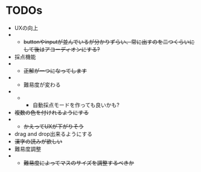 # TODOs
- UXの向上
- - ~~buttonやinputが並んでいるが分かりずらい、常に出すのを二つくらいにして後はアコーディオンにする?~~
- 採点機能
- - ~~正解が一つになってします~~
- - 難易度が変わる
- - - 自動採点モードを作っても良いかも?
- ~~複数の色を付けれるようにする~~
- - ~~かえってUXが下がりそう~~
- drag and drop出来るようにする
- ~~漢字の読みが欲しい~~
- 難易度調整
- - ~~難易度によってマスのサイズを調整するべきか~~